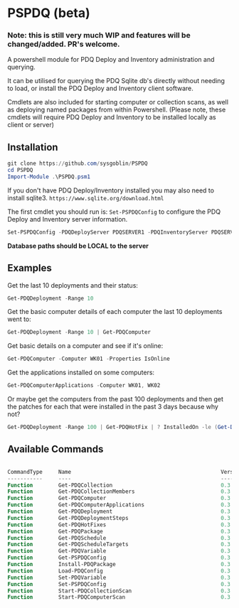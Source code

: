 # PSPDQ (beta)
### **Note: this is still very much WIP and features will be changed/added. PR's welcome.**

A powershell module for PDQ Deploy and Inventory administration and querying.

It can be utilised for querying the PDQ Sqlite db's directly without needing to load, or install the PDQ Deploy and Inventory client software.

Cmdlets are also included for starting computer or collection scans, as well as deploying named packages from within Powershell. (Please note, these cmdlets will require PDQ Deploy and Inventory to be installed locally as client or server)

## Installation
```Powershell
git clone https://github.com/sysgoblin/PSPDQ
cd PSPDQ
Import-Module .\PSPDQ.psm1
```
If you don't have PDQ Deploy/Inventory installed you may also need to install sqlite3. `https://www.sqlite.org/download.html`

The first cmdlet you should run is: `Set-PSPDQConfig` to configure the PDQ Deploy and Inventory server information.
```Powershell
Set-PSPDQConfig -PDQDeployServer PDQSERVER1 -PDQInventoryServer PDQSERVER2 -PDQDeployDBPath "C:\ProgramData\PDQ Deploy\Database.db" -PDQInventoryDBPath "C:\ProgramData\PDQ Inventory\Database.db"
```
**Database paths should be LOCAL to the server**

## Examples
Get the last 10 deployments and their status:
```powershell
Get-PDQDeployment -Range 10
```

Get the basic computer details of each computer the last 10 deployments went to:
```powershell
Get-PDQDeployment -Range 10 | Get-PDQComputer
```
Get basic details on a computer and see if it's online:
```powershell
Get-PDQComputer -Computer WK01 -Properties IsOnline
```

Get the applications installed on some computers:
```powershell
Get-PDQComputerApplications -Computer WK01, WK02
```

Or maybe get the computers from the past 100 deployments and then get the patches for each that were installed in the past 3 days because why not?
```powershell
Get-PDQDeployment -Range 100 | Get-PDQHotFix | ? InstalledOn -le (Get-Date).AddDays(-3)
```

## Available Commands
```powershell

CommandType     Name                                               Version    Source
-----------     ----                                               -------    ------
Function        Get-PDQCollection                                  0.3        PSPDQ
Function        Get-PDQCollectionMembers                           0.3        PSPDQ
Function        Get-PDQComputer                                    0.3        PSPDQ
Function        Get-PDQComputerApplications                        0.3        PSPDQ
Function        Get-PDQDeployment                                  0.3        PSPDQ
Function        Get-PDQDeploymentSteps                             0.3        PSPDQ
Function        Get-PDQHotFixes                                    0.3        PSPDQ
Function        Get-PDQPackage                                     0.3        PSPDQ
Function        Get-PDQSchedule                                    0.3        PSPDQ
Function        Get-PDQScheduleTargets                             0.3        PSPDQ
Function        Get-PDQVariable                                    0.3        PSPDQ
Function        Get-PSPDQConfig                                    0.3        PSPDQ
Function        Install-PDQPackage                                 0.3        PSPDQ
Function        Load-PDQConfig                                     0.3        PSPDQ
Function        Set-PDQVariable                                    0.3        PSPDQ
Function        Set-PSPDQConfig                                    0.3        PSPDQ
Function        Start-PDQCollectionScan                            0.3        PSPDQ
Function        Start-PDQComputerScan                              0.3        PSPDQ

```
